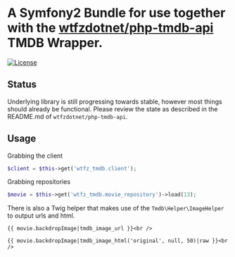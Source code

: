A Symfony2 Bundle for use together with the [wtfzdotnet/php-tmdb-api](https://github.com/wtfzdotnet/php-tmdb-api) TMDB Wrapper.
==============
[![License](https://poser.pugx.org/wtfzdotnet/wtfz-tmdb-api/license.png)](https://packagist.org/packages/wtfzdotnet/wtfz-tmdb-api)


Status
----------------

Underlying library is still progressing towards stable, however most things should already be functional.
Please review the state as described in the README.md of `wtfzdotnet/php-tmdb-api`.

Usage
-----------

Grabbing the client

```php
$client = $this->get('wtfz_tmdb.client');
```

Grabbing repositories

```php
$movie = $this->get('wtfz_tmdb.movie_repository')->load(13);
```

There is also a Twig helper that makes use of the `Tmdb\Helper\ImageHelper` to output urls and html.

```twig
{{ movie.backdropImage|tmdb_image_url }}<br />

{{ movie.backdropImage|tmdb_image_html('original', null, 50)|raw }}<br />
```